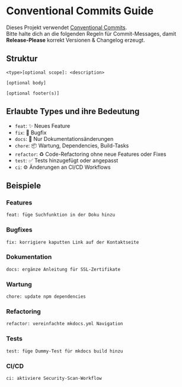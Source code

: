 # Conventional Commits Guide

Dieses Projekt verwendet [Conventional Commits](https://www.conventionalcommits.org/).  
Bitte halte dich an die folgenden Regeln für Commit-Messages, damit **Release-Please** korrekt Versionen & Changelog erzeugt.

## Struktur
```
<type>[optional scope]: <description>

[optional body]

[optional footer(s)]
```

## Erlaubte Types und ihre Bedeutung

- `feat`: ✨ Neues Feature
- `fix`: 🐛 Bugfix
- `docs`: 📝 Nur Dokumentationsänderungen
- `chore`: 📦 Wartung, Dependencies, Build-Tasks
- `refactor`: ♻️ Code-Refactoring ohne neue Features oder Fixes
- `test`: ✅ Tests hinzugefügt oder angepasst
- `ci`: ⚙️ Änderungen an CI/CD Workflows

## Beispiele

### Features
```
feat: füge Suchfunktion in der Doku hinzu
```

### Bugfixes
```
fix: korrigiere kaputten Link auf der Kontaktseite
```

### Dokumentation
```
docs: ergänze Anleitung für SSL-Zertifikate
```

### Wartung
```
chore: update npm dependencies
```

### Refactoring
```
refactor: vereinfachte mkdocs.yml Navigation
```

### Tests
```
test: füge Dummy-Test für mkdocs build hinzu
```

### CI/CD
```
ci: aktiviere Security-Scan-Workflow
```
